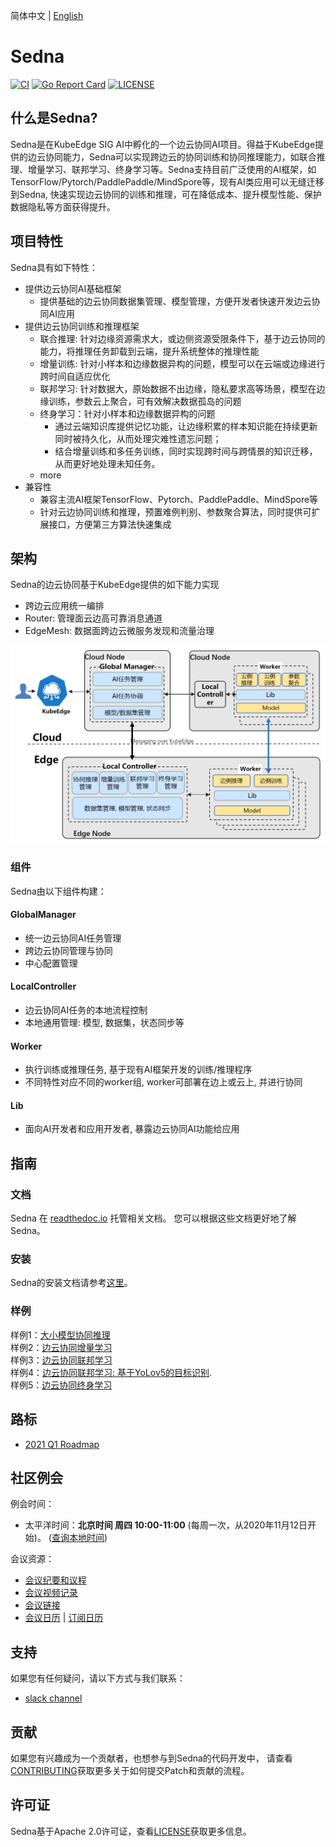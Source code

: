 简体中文 | [English](./README.md)
# Sedna
[![CI](https://github.com/AdaYangOlzz/sedna-modified/workflows/CI/badge.svg?branch=main)](https://github.com/AdaYangOlzz/sedna-modified/actions)
[![Go Report Card](https://goreportcard.com/badge/github.com/AdaYangOlzz/sedna-modified)](https://goreportcard.com/report/github.com/AdaYangOlzz/sedna-modified)
[![LICENSE](https://img.shields.io/github/license/kubeedge/sedna.svg)](/LICENSE)

## 什么是Sedna?
Sedna是在KubeEdge SIG AI中孵化的一个边云协同AI项目。得益于KubeEdge提供的边云协同能力，Sedna可以实现跨边云的协同训练和协同推理能力，如联合推理、增量学习、联邦学习、终身学习等。Sedna支持目前广泛使用的AI框架，如TensorFlow/Pytorch/PaddlePaddle/MindSpore等，现有AI类应用可以无缝迁移到Sedna, 快速实现边云协同的训练和推理，可在降低成本、提升模型性能、保护数据隐私等方面获得提升。

## 项目特性
Sedna具有如下特性：
* 提供边云协同AI基础框架
    * 提供基础的边云协同数据集管理、模型管理，方便开发者快速开发边云协同AI应用
* 提供边云协同训练和推理框架
    * 联合推理: 针对边缘资源需求大，或边侧资源受限条件下，基于边云协同的能力，将推理任务卸载到云端，提升系统整体的推理性能
    * 增量训练: 针对小样本和边缘数据异构的问题，模型可以在云端或边缘进行跨时间自适应优化
    * 联邦学习: 针对数据大，原始数据不出边缘，隐私要求高等场景，模型在边缘训练，参数云上聚合，可有效解决数据孤岛的问题
    * 终身学习：针对小样本和边缘数据异构的问题
      * 通过云端知识库提供记忆功能，让边缘积累的样本知识能在持续更新同时被持久化，从而处理灾难性遗忘问题；
      * 结合增量训练和多任务训练，同时实现跨时间与跨情景的知识迁移，从而更好地处理未知任务。
    * more
* 兼容性
    * 兼容主流AI框架TensorFlow、Pytorch、PaddlePaddle、MindSpore等
    * 针对云边协同训练和推理，预置难例判别、参数聚合算法，同时提供可扩展接口，方便第三方算法快速集成


## 架构
Sedna的边云协同基于KubeEdge提供的如下能力实现
* 跨边云应用统一编排
* Router: 管理面云边高可靠消息通道
* EdgeMesh: 数据面跨边云微服务发现和流量治理

<div align=center>
<img src="./docs/proposals/images/framework-zh.png"/>
</div>


### 组件
Sedna由以下组件构建：


#### GlobalManager
* 统一边云协同AI任务管理
* 跨边云协同管理与协同
* 中心配置管理

#### LocalController
* 边云协同AI任务的本地流程控制
* 本地通用管理: 模型, 数据集，状态同步等

#### Worker
* 执行训练或推理任务, 基于现有AI框架开发的训练/推理程序
* 不同特性对应不同的worker组, worker可部署在边上或云上, 并进行协同

#### Lib
* 面向AI开发者和应用开发者, 暴露边云协同AI功能给应用




## 指南

### 文档
Sedna 在 [readthedoc.io](https://sedna.readthedocs.io/) 托管相关文档。 您可以根据这些文档更好地了解Sedna。
### 安装
Sedna的安装文档请参考[这里](/docs/setup/install.md)。

### 样例
样例1：[大小模型协同推理](/examples/joint_inference/helmet_detection_inference/README.md)   
样例2：[边云协同增量学习](/examples/incremental_learning/helmet_detection/README.md)    
样例3：[边云协同联邦学习](/examples/federated_learning/surface_defect_detection/README.md)  
样例4：[边云协同联邦学习: 基于YoLov5的目标识别](/examples/federated_learning/yolov5_coco128_mistnet/README.md).   
样例5：[边云协同终身学习](/examples/lifelong_learning/atcii/README.md)
## 路标

* [2021 Q1 Roadmap](./docs/roadmap.md#2021-q1-roadmap)

## 社区例会

例会时间：
- 太平洋时间：**北京时间 周四 10:00-11:00** (每周一次，从2020年11月12日开始)。
([查询本地时间](https://www.thetimezoneconverter.com/?t=10%3A00&tz=GMT%2B8&))

会议资源：
- [会议纪要和议程](https://docs.google.com/document/d/12n3kGUWTkAH4q2Wv5iCVGPTA_KRWav_eakbFrF9iAww/edit)
- [会议视频记录](https://www.youtube.com/playlist?list=PLQtlO1kVWGXkRGkjSrLGEPJODoPb8s5FM)
- [会议链接](https://zoom.us/j/4167237304)
- [会议日历](https://calendar.google.com/calendar/u/0/r?cid=Y19nODluOXAwOG05MzFiYWM3NmZsajgwZzEwOEBncm91cC5jYWxlbmRhci5nb29nbGUuY29t) | [订阅日历](https://calendar.google.com/calendar/u/0/r?cid=OHJqazhvNTE2dmZ0ZTIxcWlidmxhZTNsajRAZ3JvdXAuY2FsZW5kYXIuZ29vZ2xlLmNvbQ)

## 支持
<!--
如果您需要支持，请从 [故障排除指南](./docs/troubleshooting.md) 开始，然后按照我们概述的流程进行操作。
-->

如果您有任何疑问，请以下方式与我们联系：
- [slack channel](https://app.slack.com/client/TDZ5TGXQW/C01EG84REVB/details)


## 贡献

如果您有兴趣成为一个贡献者，也想参与到Sedna的代码开发中，
请查看[CONTRIBUTING](CONTRIBUTING.md)获取更多关于如何提交Patch和贡献的流程。


## 许可证

Sedna基于Apache 2.0许可证，查看[LICENSE](LICENSE)获取更多信息。
